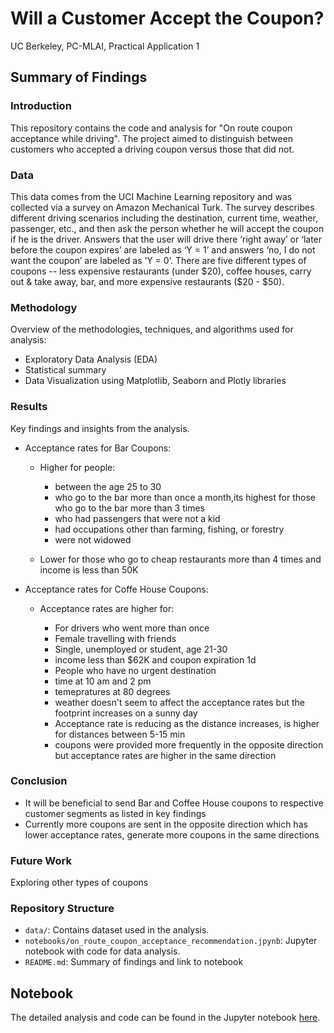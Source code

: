 <h1>Will a Customer Accept the Coupon?</h1>
<p>UC Berkeley, PC-MLAI, Practical Application 1</p>

<h2>Summary of Findings</h2>

<h3>Introduction</h3>
<p>This repository contains the code and analysis for "On route coupon acceptance while driving". The project aimed to distinguish between customers who accepted a driving coupon versus those that did not.</p>

<h3>Data</h3>
<p>This data comes from the UCI Machine Learning repository and was collected via a survey on Amazon Mechanical Turk. The survey describes different driving scenarios including the destination, current time, weather, passenger, etc., and then ask the person whether he will accept the coupon if he is the driver. Answers that the user will drive there ‘right away’ or ‘later before the coupon expires’ are labeled as ‘Y = 1’ and answers ‘no, I do not want the coupon’ are labeled as ‘Y = 0’. There are five different types of coupons -- less expensive restaurants (under $20), coffee houses, carry out & take away, bar, and more expensive restaurants ($20 - $50).</p>

<h3>Methodology</h3>
<p>Overview of the methodologies, techniques, and algorithms used for analysis:</p>
<ul>
  <li>Exploratory Data Analysis (EDA)</li>
  <li>Statistical summary</li>
  <li>Data Visualization using Matplotlib, Seaborn and Plotly libraries</li>
</ul>

<h3>Results</h3>
<p>Key findings and insights from the analysis.</p>

<ul>
  <li>Acceptance rates for Bar Coupons:</li>
    <ul>
      <li>Higher for people:</li>
        <ul>
          <li>between the age 25 to 30</li>
          <li>who go to the bar more than once a month,its highest for those who go to the bar more than 3 times </li>
          <li>who had passengers that were not a kid</li>
          <li>had occupations other than farming, fishing, or forestry</li>
          <li>were not widowed</li>
        </ul> 
    </ul>
    <ul>
      <li>Lower for those who go to cheap restaurants more than 4 times and income is less than 50K</li>
    </ul>
</ul>
<ul>
  <li>Acceptance rates for Coffe House Coupons:</li>
    <ul>
        <li>Acceptance rates are higher for:</li>
          <ul>
            <li>For drivers who went more than once</li>
            <li>Female travelling with friends</li>
            <li>Single, unemployed or student, age 21-30</li>
            <li>income less than $62K and coupon expiration 1d</li>
            <li>People who have no urgent destination</li>
            <li>time at 10 am and 2 pm</li>
            <li>temepratures at 80 degrees</li>
            <li>weather doesn't seem to affect the acceptance rates but the footprint increases on a sunny day</li>
            <li>Acceptance rate is reducing as the distance increases, is higher for distances between 5-15 min</li>
            <li>coupons were provided more frequently in the opposite direction but acceptance rates are higher in the same direction</li>
          </ul> 
      </ul>
</ul>
       
<h3>Conclusion</h3>
<ul>
  <li>It will be beneficial to send Bar and Coffee House coupons to respective customer segments as listed in key findings</li>
  <li>Currently more coupons are sent in the opposite direction which has lower acceptance rates, generate more coupons in the same directions</li>
</ul>

<h3>Future Work</h3>
<p>Exploring other types of coupons</p>

<h3>Repository Structure</h3>
<ul>
  <li><code>data/</code>: Contains dataset used in the analysis.</li>
  <li><code>notebooks/on_route_coupon_acceptance_recommendation.jpynb</code>: Jupyter notebook with code for data analysis.</li>
  <li><code>README.md</code>: Summary of findings and link to notebook</li>
</ul>

<h2>Notebook</h2>
<p>The detailed analysis and code can be found in the Jupyter notebook <a href="https://github.com/mitbans/coupon-acceptance-analytics/blob/main/notebooks/on_route_coupon_acceptance_recommendation.ipynb">here</a>.</p>
